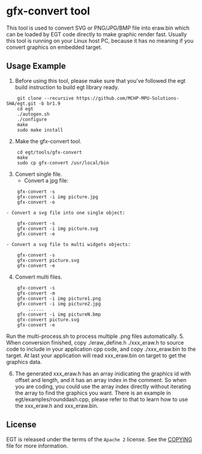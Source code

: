 # gfx-convert tool 

This tool is used to convert SVG or PNG/JPG/BMP file into eraw.bin which can be
loaded by EGT code directly to make graphic render fast. Usually this tool is 
running on your Linux host PC, because it has no meaning if you convert graphics
on embedded target.

## Usage Example

1. Before using this tool, please make sure that you've followed the egt build
instruction to build egt library ready.
```
	git clone --recursive https://github.com/MCHP-MPU-Solutions-SHA/egt.git -b br1.9
	cd egt
	./autogen.sh
	./configure
	make
	sudo make install
```
2. Make the gfx-convert tool.
```
	cd egt/tools/gfx-convert
	make
	sudo cp gfx-convert /usr/local/bin
```
3. Convert single file.
	- Convert a jpg file:
```
	gfx-convert -s
	gfx-convert -i img picture.jpg
	gfx-convert -e
```
	- Convert a svg file into one single object:
```
	gfx-convert -s
	gfx-convert -i img picture.svg
	gfx-convert -e
```
	- Convert a svg file to multi widgets objects:
```
	gfx-convert -s
	gfx-convert picture.svg
	gfx-convert -e
```

4. Convert multi files.
```
	gfx-convert -s
	gfx-convert -m
	gfx-convert -i img picture1.png
	gfx-convert -i img picture2.jpg
		......
	gfx-convert -i img pictureN.bmp
	gfx-convert picture.svg
	gfx-convert -e
```
Run the multi-process.sh to process multiple .png files automatically.
5. When conversion finished, copy ./eraw_define.h ./xxx_eraw.h to source code to include in your
application cpp code, and copy ./xxx_eraw.bin to the target. At last your application
will read xxx_eraw.bin on target to get the graphics data.

6. The generated xxx_eraw.h has an array inidicating the graphics id with offset and
length, and it has an array index in the comment. So when you are coding, you could
use the array index directly without iterating the array to find the graphics you
want. There is an example in egt/examples/rounddash.cpp, please refer to that
to learn how to use the xxx_eraw.h and xxx_eraw.bin. 

## License

EGT is released under the terms of the `Apache 2` license. See the [COPYING](../COPYING)
file for more information.
